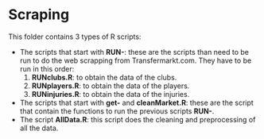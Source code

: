 # Scraping
This folder contains 3 types of R scripts:
* The scripts that start with **RUN-**: these are the scripts than need to be run to do the web scrapping from Transfermarkt.com. They have to be run in this order:
    1. **RUNclubs.R**: to obtain the data of the clubs.
    2. **RUNplayers.R**: to obtain the data of the players.
    3. **RUNinjuries.R**: to obtain the data of the injuries.
* The scripts that start with **get-** and **cleanMarket.R**: these are the script that contain the functions to run the previous scripts **RUN-**.
* The script **AllData.R**: this script does the cleaning and preprocessing of all the data.
